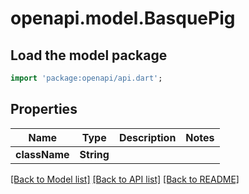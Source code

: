 # openapi.model.BasquePig

## Load the model package
```dart
import 'package:openapi/api.dart';
```

## Properties
Name | Type | Description | Notes
------------ | ------------- | ------------- | -------------
**className** | **String** |  | 

[[Back to Model list]](../README.md#documentation-for-models) [[Back to API list]](../README.md#documentation-for-api-endpoints) [[Back to README]](../README.md)


